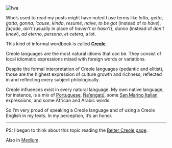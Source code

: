 ![Iwa](//cacilhas.cc/img/iwa.png)

Who’s used to read my posts might have noted I use terms like _lotta_, _getta_, _gotta_, _gonna_, _’cause_, _kinda_, _resumé_, _naïve_, _to be got_ (instead of _to have_), _façade_, _ain’t_ (usually in place of _haven’t_ or _hasn’t_), _dunno_ (instead of _don’t know_), _ad eterno_, _persona_, _et cetera_, a lot.

This kind of informal wordbook is called [**Creole**](https://en.wikipedia.org/wiki/Creole_language).

Creole languages are the most natural idioms that can be. They consist of local idiomatic expressions mixed with foreign words or variations.

Despite the formal interpretation of Creole languages (pedantic and elitist), those are the highest expression of culture growth and richness, reflected in and reflecting every subject philologically.

Creole influences exist in every natural language. My own native language, for instance, is a mix of [Portuguese](https://theculturetrip.com/europe/portugal/articles/11-fascinating-facts-about-the-portuguese-language/), [Ñe’engatú](https://www.omniglot.com/writing/nheengatu.htm), some [San Marino Italian](https://www.britannica.com/place/San-Marino-republic-Europe) expressions, and some African and Arabic words.

So I’m very proud of speaking a Creole language and of using a Creole English in my texts. In my perception, it’s an honor.

* * *

PS: I began to think about this topic reading the [Belter Creole page](https://expanse.fandom.com/wiki/Belter_Creole).

Also in [Medium](https://cacilhas.medium.com/using-a-creole-idiom-28ef23281668).